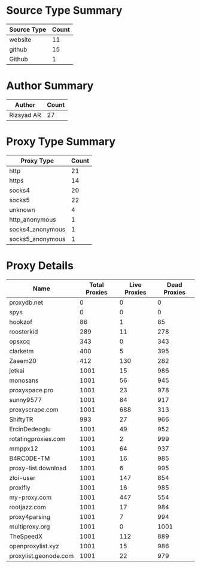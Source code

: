 # Source Type Summary

| Source Type | Count |
|-------------|-------|
| website | 11 |
| github | 15 |
| Github | 1 |


# Author Summary

| Author | Count |
|--------|-------|
| Rizsyad AR | 27 |


# Proxy Type Summary

| Proxy Type | Count |
|------------|-------|
| http | 21 |
| https | 14 |
| socks4 | 20 |
| socks5 | 22 |
| unknown | 4 |
| http_anonymous | 1 |
| socks4_anonymous | 1 |
| socks5_anonymous | 1 |


# Proxy Details

| Name | Total Proxies | Live Proxies | Dead Proxies |
|------|---------------|--------------|---------------|
| proxydb.net | 0 | 0 | 0 |
| spys | 0 | 0 | 0 |
| hookzof | 86 | 1 | 85 |
| roosterkid | 289 | 11 | 278 |
| opsxcq | 343 | 0 | 343 |
| clarketm | 400 | 5 | 395 |
| Zaeem20 | 412 | 130 | 282 |
| jetkai | 1001 | 15 | 986 |
| monosans | 1001 | 56 | 945 |
| proxyspace.pro | 1001 | 23 | 978 |
| sunny9577 | 1001 | 84 | 917 |
| proxyscrape.com | 1001 | 688 | 313 |
| ShiftyTR | 993 | 27 | 966 |
| ErcinDedeoglu | 1001 | 49 | 952 |
| rotatingproxies.com | 1001 | 2 | 999 |
| mmppx12 | 1001 | 64 | 937 |
| B4RC0DE-TM | 1001 | 16 | 985 |
| proxy-list.download | 1001 | 6 | 995 |
| zloi-user | 1001 | 147 | 854 |
| proxifly | 1001 | 16 | 985 |
| my-proxy.com | 1001 | 447 | 554 |
| rootjazz.com | 1001 | 17 | 984 |
| proxy4parsing | 1001 | 7 | 994 |
| multiproxy.org | 1001 | 0 | 1001 |
| TheSpeedX | 1001 | 112 | 889 |
| openproxylist.xyz | 1001 | 15 | 986 |
| proxylist.geonode.com | 1001 | 22 | 979 |
